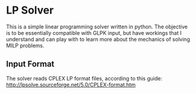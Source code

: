 # LP Solver

This is a simple linear programming solver written in python.  The objective is to be essentially compatible with GLPK input, but have workings that I understand and can play with to learn more about the mechanics of solving MILP problems.

## Input Format
The solver reads CPLEX LP format files, according to this guide: http://lpsolve.sourceforge.net/5.0/CPLEX-format.htm

